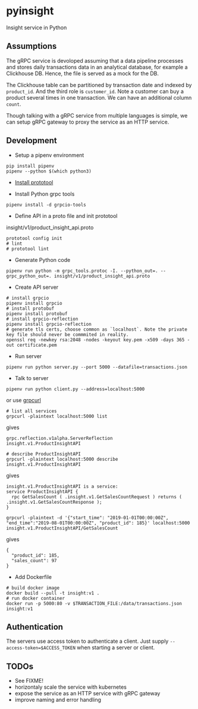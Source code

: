 # pyinsight

Insight service in Python

## Assumptions

The gRPC service is devoloped assuming that a data pipeline processes and stores daily transactions data in an analytical database, for example a Clickhouse DB. Hence, the file is served as a mock for the DB.

The Clickhouse table can be partitioned by transaction date and indexed by `product_id`. And the third role is `customer_id`. Note a customer can buy a product several times in one transaction. We can have an additional column `count`.

Though talking with a gRPC service from multiple languages is simple, we can setup gRPC gateway to proxy the service as an HTTP service.

## Development

* Setup a pipenv environment

```shell
pip install pipenv
pipenv --python $(which python3)
```

* [Install prototool](https://github.com/uber/prototool#installation)

* Install Python grpc tools

```shell
pipenv install -d grpcio-tools
```

* Define API in a proto file and init prototool

insight/v1/product_insight_api.proto

```shell
prototool config init
# lint
# prototool lint
```

* Generate Python code

```shell
pipenv run python -m grpc_tools.protoc -I. --python_out=. --grpc_python_out=. insight/v1/product_insight_api.proto
```

* Create API server

```shell
# install grpcio
pipenv install grpcio
# install protobuf
pipenv install protobuf
# install grpcio-reflection
pipenv install grpcio-reflection
# generate tls certs, choose common as `localhost`. Note the private key file should never be commmited in reality.
openssl req -newkey rsa:2048 -nodes -keyout key.pem -x509 -days 365 -out certificate.pem
```

* Run server

```shell
pipenv run python server.py --port 5000 --datafile=transactions.json
```

* Talk to server

```shell
pipenv run python client.py --address=localhost:5000
```

or use [grpcurl](https://github.com/fullstorydev/grpcurl#installation)

```shell
# list all services
grpcurl -plaintext localhost:5000 list
```

gives

```text
grpc.reflection.v1alpha.ServerReflection
insight.v1.ProductInsightAPI
```

```shell
# describe ProductInsightAPI
grpcurl -plaintext localhost:5000 describe insight.v1.ProductInsightAPI
```

gives

```text
insight.v1.ProductInsightAPI is a service:
service ProductInsightAPI {
  rpc GetSalesCount ( .insight.v1.GetSalesCountRequest ) returns ( .insight.v1.GetSalesCountResponse );
}
```

```shell
grpcurl -plaintext -d '{"start_time": "2019-01-01T00:00:00Z", "end_time":"2019-08-01T00:00:00Z", "product_id": 185}' localhost:5000 insight.v1.ProductInsightAPI/GetSalesCount
```

gives

```text
{
  "product_id": 185,
  "sales_count": 97
}
```

* Add Dockerfile

```shell
# build docker image
docker build --pull -t insight:v1 .
# run docker container
docker run -p 5000:80 -v $TRANSACTION_FILE:/data/transactions.json insight:v1
```

## Authentication

The servers use access token to authenticate a client. Just supply `--access-token=$ACCESS_TOKEN` when starting a server or client.

## TODOs

* See FIXME!
* horizontaly scale the service with kubernetes
* expose the service as an HTTP service with gRPC gateway
* improve naming and error handling
